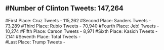 #Number of Clinton Tweets: 147,264
---
#First Place: Cruz Tweets - 115,262
#Second Place: Sanders Tweets - 73,289
#Third Place: Rubio Tweets - 70,940
#Fourth Place: Jeb! Tweets - 10,274
#Fifth Place: Carson Tweets - 8,971
#Sixth Place: Kasich Tweets - 7,141
#Seventh Place: Total Tweets -  
#Last Place: Trump Tweets - 
